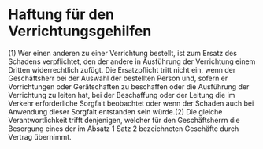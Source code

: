 # Haftung für den Verrichtungsgehilfen

(1) Wer einen anderen zu einer Verrichtung bestellt, ist zum Ersatz des Schadens verpflichtet, den der andere in Ausführung der Verrichtung einem Dritten widerrechtlich zufügt. Die Ersatzpflicht tritt nicht ein, wenn der Geschäftsherr bei der Auswahl der bestellten Person und, sofern er Vorrichtungen oder Gerätschaften zu beschaffen oder die Ausführung der Verrichtung zu leiten hat, bei der Beschaffung oder der Leitung die im Verkehr erforderliche Sorgfalt beobachtet oder wenn der Schaden auch bei Anwendung dieser Sorgfalt entstanden sein würde.(2) Die gleiche Verantwortlichkeit trifft denjenigen, welcher für den Geschäftsherrn die Besorgung eines der im Absatz 1 Satz 2 bezeichneten Geschäfte durch Vertrag übernimmt. 

